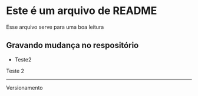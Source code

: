 # Este é um arquivo de README
Esse arquivo serve para uma boa leitura

## Gravando mudança no respositório
* Teste2

Teste 2
___
Versionamento
